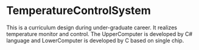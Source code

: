 # TemperatureControlSystem
This is a curriculum design during under-graduate career. It realizes temperature monitor and control.
The UpperComputer is developed by C# language and LowerComputer is developed by C based on single chip.
